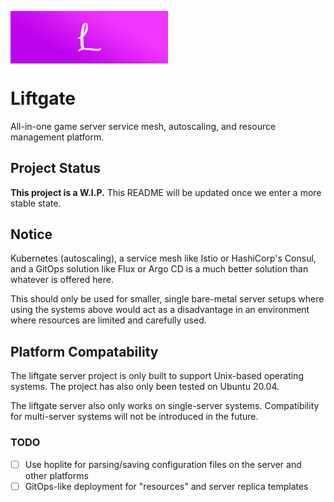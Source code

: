 <img src=".github/resources/banner.png"
alt="Banner" width="50%" height="50%" align="center"/>

# Liftgate
All-in-one game server service mesh, autoscaling, and resource management platform.

## Project Status
**This project is a W.I.P.** This README will be updated once we enter a more stable state.

## Notice
Kubernetes (autoscaling), a service mesh like Istio or HashiCorp's Consul, and a GitOps solution like Flux or Argo CD is a much better solution than whatever is offered here.

This should only be used for smaller, single bare-metal server setups where using the systems above would act as a disadvantage in an environment where resources are limited and carefully used.

## Platform Compatability 
The liftgate server project is only built to support Unix-based operating systems. The project has also only been tested on Ubuntu 20.04.

The liftgate server also only works on single-server systems. Compatibility for multi-server systems will not be introduced in the future.

### TODO
- [ ] Use hoplite for parsing/saving configuration files on the server and other platforms
- [ ] GitOps-like deployment for "resources" and server replica templates
